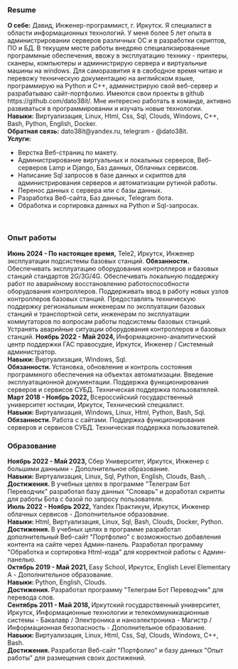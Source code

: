 <h3>Resume</h3>
<p>
    <strong>О себе:</strong> Давид, Инженер-программист, г. Иркутск. Я специалист в области информационных технологий. У меня более 5 лет опыта в администрировании серверов различных ОС и в разработки скриптов, ПО и БД. В текущем месте работы внедряю специализированные программные обеспечения, ввожу в эксплуатацию технику - принтеры, сканеры, компьютеры и администрирую сервера и виртуальные машины на windows. Для саморазвития я в свободное время читаю и перевожу техническую документацию на английском языке, программирую на Python и C++, администрирую свой веб-сервер и разрабатываю сайт-портфолио. Имеются свои проекты в github https://github.com/dato38it/. Мне интересно работать в команде, активно развиваться в программировании и изучать новые технологии.<br>
    <strong>Навыки:</strong> Виртуализация, Linux, Html, Css, Sql, Clouds, Windows, C++, Bash, Python, English, Docker.<br>
    <strong>Обратная связь:</strong> dato38it@yandex.ru, telegram - @dato38it.<br>
    <strong>Услуги:</strong><ul>
        <li>Верстка Веб-страниц по макету.</li>
        <li>Администрирование виртуальных и локальных серверов, Веб-серверов Lamp и Django, Баз данных, Облачных сервисов.</li>
        <li>Написание Sql запросов в базе данных и скриптов для администрирования серверов и автоматизации рутиной работы.</li>
        <li>Перенос данных с сервера или с базы данных.</li>
        <li>Разработка Веб-сайта, Баз данных, Telegram бота<!--, Менеджер паролей-->.</li> 
        <li>Обработка и сортировка данных на Python<!--, C++--> и Sql-запросах.</li>
        <!--<li>Анализ сетевых технологий.</li>        
        <li>Импортозамещение на отечественные ОС и ПО.</li>-->
    </ul><br>
</p>
<h3>Опыт работы</h3>
<p>
    <strong>Июнь 2024 - По настоящее время,</strong>  Tele2, Иркутск, Инженер эксплуатации подсистемы базовых станций.
    <!---<strong>Навыки: </strong>.<br>-->
    <strong>Обязанности.</strong> Обеспечивать эксплуатацию оборудования контроллеров и базовых станций стандартов 2G/3G/4G. Обеспечивать локальную поддержку работ по аварийному восстановлению работоспособности оборудования контроллеров. Поддерживать ввод в работу новых узлов контроллеров базовых станций. Предоставлять техническую поддержку региональным инженерам по эксплуатации базовых станций и транспортной сети, инженерам по эксплуатации коммутаторов по вопросам работы подсистемы базовых станций. Устранять аварийные ситуации оборудования контроллеров и базовых станций.
    <!---<strong>Достижения. </strong><br>-->
    <strong>Ноябрь 2022 - Май 2024, </strong>Информационно-аналитический центр поддержки ГАС правосудие, Иркутск, Инженер / Системный администратор.<br>
    <strong>Навыки: </strong>Виртуализация, Windows, Sql.<br>
    <strong>Обязанности. </strong>Установка, обновление и контроль состояния программного обеспечения на объектах автоматизации. Введение эксплуатационной документации. Поддержка функционирования серверов и сервисов СУБД. Техническая поддержка пользователей.<br>
    <!---<strong>Достижения. </strong><br>-->
    <strong>Март 2018 - Ноябрь 2022, </strong>Всероссийский государственный университет юстиции, Иркутск, Технический специалист.<br>
    <strong>Навыки: </strong>Виртуализация, Windows, Linux, Html, Python, Bash, Sql.<br>
    <strong>Обязанности. </strong>Работа с сайтами. Поддержка функционирования серверов и сервисов СУБД. Техническая поддержка пользователей.<br>
    <!--<strong>Достижения. </strong>Разработал базу данных "Инвентаризация компьютерной техники в здании", через которую выполнял Sql-запросы для оперативного предоставления отчетности бухгалтерии. Разработал "Скрипты", которые упрощают эксплуатацию и автоматизируют работу в компьютерном классе и аудиториях. В рамках "Импортозамещения с Windows на Linux" настроил виртуальный сервер с Linux системой и развернул в нем раздачу по сети установщика образа на компьютеры, на что сэкономило время на установку Linux в компьютерных классах. С целью упрощения корректировки тегов на сайте организации по запросам от руководства разработал программу "Обработка и сортировка кода на сайте".<br>-->
</p>
<h3>Образование</h3>
<p>
    <strong>Ноябрь 2022 - Май 2023, </strong>Сбер Университет, Иркутск, Инженер с большими данными - Дополнительное образование.<br>
    <strong>Навыки: </strong>Виртуализация, Linux, Sql, Python, English, Clouds, Bash, <!--Etl-процессы, Dwh, AntiFraud-->.<br>
    <strong>Достижения. </strong><!--Защитил дипломный проект по теме "Банковское хранилище данных с функцией обнаружения мошенничества".--> 
    В учебных целях в программе "Телеграм Бот Переводчик" разработал базу данных "Словарь" и доработал скрипты для работы Бота с базой по запросу пользователя.<br> 
    <strong>Июль 2022 - Ноябрь 2022, </strong>Yandex Практикум, Иркутск, Инженер облачных сервисов - Дополнительное образование.<br> 
    <strong>Навыки: </strong>Html, Виртуализация, Linux, Sql, Bash, Clouds, Docker, Python.<br>
    <strong>Достижения. </strong><!--В целях безопасности облачных ресурсов реализовал "Права на управление сервисным аккаунтом", организовал "Защищённый канал настроив IPSec VPN-туннель между двумя VPN-шлюзами в ВМ" и реализовал для домена "Автоматический выпуск сертификата".-->
    В учебных целях в программе разработал дополнительный Веб-сайт "Портфолио" с возможностью добавления контента на сайте через Админ-панель. Разработал программу "Обработка и сортировка Html-кода" для корректной работы с Админ-панелью.<br>
    <strong>Октябрь 2019 - Май 2021, </strong>Easy School, Иркутск, English Level Elementary A - Дополнительное образование.<br>
    <strong>Навыки: </strong>Python, English, Clouds.<br>
    <strong>Достижения. </strong> 
    <!--Защитил сертификат по английскому языку на уровне Elementary A2. Перевёл зарубежные статьи по It-сфере с английского языка на русский.-->
    Разработал программу "Телеграм Бот Переводчик" для перевода слов.<br>
    <strong>Сентябрь 2011 - Май 2018, </strong>Иркутский государственный университет, Иркутск, Информационные технологии и телекоммуникационные системы - Бакалавр / Электроника и наноэлектроника - Магистр / Информационная безопасность - Дополнительное образование.<br>
    <strong>Навыки: </strong>Виртуализация, Linux, Html, Css, Sql, Clouds, Windows, C++, Bash.<br>
    <strong>Достижения. </strong>Разработал Веб-сайт "Портфолио" и базу данных "Опыт работы" для размещения своих достижений. 
    <!--Защитил выпускные квалификационные работы по темам "Использование Dhcp-протокола через маршрутизатор и через сервер", "Локальная сеть" и "Wifi беспроводная передача данных". Для защиты магистерской диссертации по теме "Использование данных одночастотных приемников Спутниковых Радионавигационных Систем для коррекции модели ионосферы" разработал программу "Обработка и сортировка данных полученные с приемника". Защитил выпускную квалификационную работу по "Утилита для сканирования безопасности сети Nmap".--><br>
</p>
